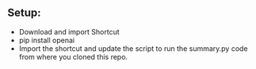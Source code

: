 ## Setup:
- Download and import Shortcut
- pip install openai
- Import the shortcut and update the script to run the summary.py code from where you cloned this repo.
